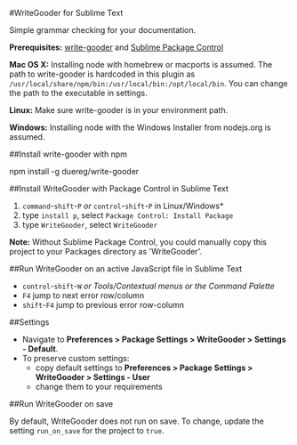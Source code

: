 #WriteGooder for Sublime Text

Simple grammar checking for your documentation.

**Prerequisites:** [write-gooder](http://github.com/duereg/write-gooder) and [Sublime Package Control](http://wbond.net/sublime_packages/package_control/installation)

**Mac OS X:** Installing node with homebrew or macports is assumed. The path to write-gooder is hardcoded in this plugin as `/usr/local/share/npm/bin:/usr/local/bin:/opt/local/bin`. You can change the path to the executable in settings.

**Linux:** Make sure write-gooder is in your environment path.

**Windows:** Installing node with the Windows Installer from nodejs.org is assumed.

##Install write-gooder with npm

  npm install -g duereg/write-gooder

##Install WriteGooder with Package Control in Sublime Text

1. `command`-`shift`-`P` *or* `control`-`shift`-`P` in Linux/Windows*
2. type `install p`, select `Package Control: Install Package`
3. type `WriteGooder`, select `WriteGooder`

**Note:** Without Sublime Package Control, you could manually copy this project to your Packages directory as 'WriteGooder'.

##Run WriteGooder on an active JavaScript file in Sublime Text

- `control`-`shift`-`W` *or Tools/Contextual menus or the Command Palette*
- `F4` jump to next error row/column
- `shift`-`F4` jump to previous error row-column

##Settings

* Navigate to **Preferences > Package Settings > WriteGooder > Settings - Default**.
* To preserve custom settings:
  * copy default settings to **Preferences > Package Settings > WriteGooder > Settings - User**
  * change them to your requirements

##Run WriteGooder on save

By default, WriteGooder does not run on save. To change, update the setting `run_on_save` for the project to `true`.
